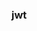 <!--
 * @Descripttion: 
 * @version: v1.0.0
 * @Author: shahao
 * @Date: 2021-07-23 14:51:07
 * @LastEditors: shahao
 * @LastEditTime: 2021-07-23 15:24:06
-->
### jwt
